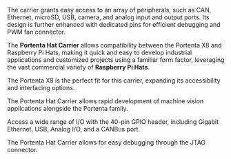 <FeatureDescription>

 The carrier grants easy access to an array of peripherals, such as CAN, Ethernet, microSD, USB, camera, and analog input and output ports. Its design is further enhanced with dedicated pins for efficient debugging and PWM fan connector. 
 
 The **Portenta Hat Carrier** allows compatibility between the Portenta X8 and Raspberry Pi Hats, making it quick and easy to develop industrial applications and customized projects using a familiar form factor, leveraging the vast commercial variety of **Raspberry Pi Hats**.


</FeatureDescription>


<FeatureList>
<Feature title="Portenta Powered" image="mkr-form-factor">

  The Portenta X8 is the perfect fit for this carrier, expanding its accessibility and interfacing options. 

  <FeatureLink title="Read More" url="/hardware/portenta-x8" />
</Feature>

<Feature title="MIPI CSI Camera Connector" image="camera">

  The Portenta Hat Carrier allows rapid development of machine vision applications alongside the Portenta family.

</Feature>

<Feature title="Connectivity" image="connection">

  Access a wide range of I/O with the 40-pin GPIO header, including Gigabit Ethernet, USB, Analog I/O, and a CANBus port.

</Feature>

<Feature title="JTAG connector" image="connection">

  The Portenta Hat Carrier allows for easy debugging through the JTAG connector.

</Feature>

</FeatureList>
